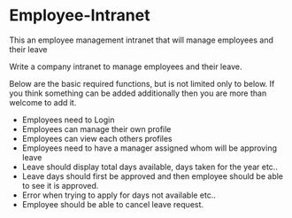 # Employee-Intranet
This an employee management intranet that will manage employees and their leave

Write a company intranet to manage employees and their leave.

Below are the basic required functions, but is not limited only to below. If you think something can be added additionally then you are more than welcome to add it.

- Employees need to Login
- Employees can manage their own profile
- Employees can view each others profiles
- Employees need to have a manager assigned whom will be approving leave
- Leave should display total days available, days taken for the year etc..
- Leave days should first be approved and then employee should be able to see it is approved.
- Error when trying to apply for days not available etc..
- Employee should be able to cancel leave request.
